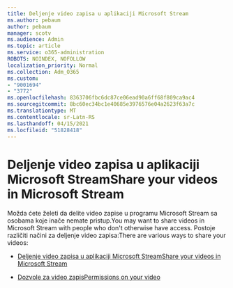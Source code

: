 ```yaml
---
title: Deljenje video zapisa u aplikaciji Microsoft Stream
ms.author: pebaum
author: pebaum
manager: scotv
ms.audience: Admin
ms.topic: article
ms.service: o365-administration
ROBOTS: NOINDEX, NOFOLLOW
localization_priority: Normal
ms.collection: Adm_O365
ms.custom:
- "9001694"
- "3772"
ms.openlocfilehash: 8363706fbc6dc87ce06ead90a6ff68f809ca9ac4
ms.sourcegitcommit: 8bc60ec34bc1e40685e3976576e04a2623f63a7c
ms.translationtype: MT
ms.contentlocale: sr-Latn-RS
ms.lasthandoff: 04/15/2021
ms.locfileid: "51828418"
---
```

# <a name="share-your-videos-in-microsoft-stream"></a><span data-ttu-id="3dc34-102">Deljenje video zapisa u aplikaciji Microsoft Stream</span><span class="sxs-lookup"><span data-stu-id="3dc34-102">Share your videos in Microsoft Stream</span></span>

<span data-ttu-id="3dc34-103">Možda ćete želeti da delite video zapise u programu Microsoft Stream sa osobama koje inače nemate pristup.</span><span class="sxs-lookup"><span data-stu-id="3dc34-103">You may want to share videos in Microsoft Stream with people who don't otherwise have access.</span></span> <span data-ttu-id="3dc34-104">Postoje različiti načini za deljenje video zapisa:</span><span class="sxs-lookup"><span data-stu-id="3dc34-104">There are various ways to share your videos:</span></span>

- [<span data-ttu-id="3dc34-105">Deljenje video zapisa u aplikaciji Microsoft Stream</span><span class="sxs-lookup"><span data-stu-id="3dc34-105">Share your videos in Microsoft Stream</span></span>](https://docs.microsoft.com/stream/portal-share-video)

- [<span data-ttu-id="3dc34-106">Dozvole za video zapis</span><span class="sxs-lookup"><span data-stu-id="3dc34-106">Permissions on your video</span></span>](https://docs.microsoft.com/stream/portal-share-video#permissions-on-your-video)
